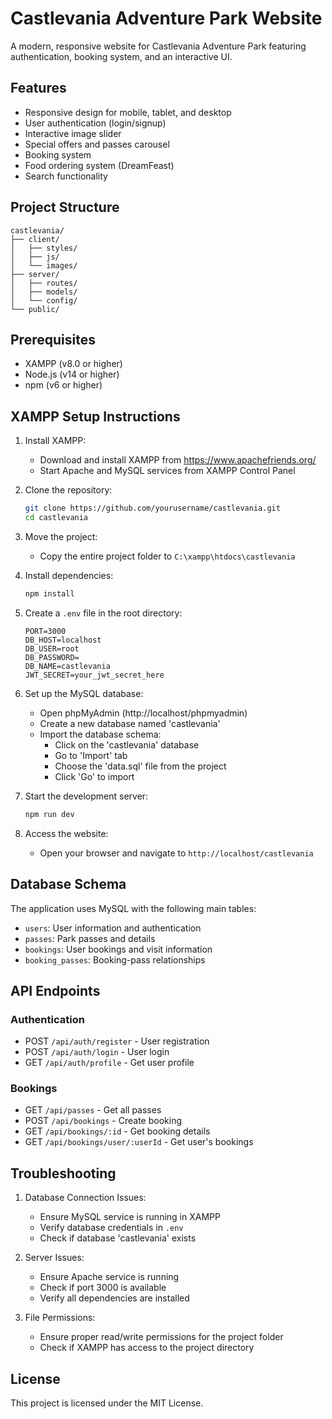 # Castlevania Adventure Park Website

A modern, responsive website for Castlevania Adventure Park featuring authentication, booking system, and an interactive UI.

## Features

- Responsive design for mobile, tablet, and desktop
- User authentication (login/signup)
- Interactive image slider
- Special offers and passes carousel
- Booking system
- Food ordering system (DreamFeast)
- Search functionality

## Project Structure

```
castlevania/
├── client/
│   ├── styles/
│   ├── js/
│   └── images/
├── server/
│   ├── routes/
│   ├── models/
│   └── config/
└── public/
```

## Prerequisites

- XAMPP (v8.0 or higher)
- Node.js (v14 or higher)
- npm (v6 or higher)

## XAMPP Setup Instructions

1. Install XAMPP:
   - Download and install XAMPP from https://www.apachefriends.org/
   - Start Apache and MySQL services from XAMPP Control Panel

2. Clone the repository:
   ```bash
   git clone https://github.com/yourusername/castlevania.git
   cd castlevania
   ```

3. Move the project:
   - Copy the entire project folder to `C:\xampp\htdocs\castlevania`

4. Install dependencies:
   ```bash
   npm install
   ```

5. Create a `.env` file in the root directory:
   ```
   PORT=3000
   DB_HOST=localhost
   DB_USER=root
   DB_PASSWORD=
   DB_NAME=castlevania
   JWT_SECRET=your_jwt_secret_here
   ```

6. Set up the MySQL database:
   - Open phpMyAdmin (http://localhost/phpmyadmin)
   - Create a new database named 'castlevania'
   - Import the database schema:
     - Click on the 'castlevania' database
     - Go to 'Import' tab
     - Choose the 'data.sql' file from the project
     - Click 'Go' to import

7. Start the development server:
   ```bash
   npm run dev
   ```

8. Access the website:
   - Open your browser and navigate to `http://localhost/castlevania`

## Database Schema

The application uses MySQL with the following main tables:

- `users`: User information and authentication
- `passes`: Park passes and details
- `bookings`: User bookings and visit information
- `booking_passes`: Booking-pass relationships

## API Endpoints

### Authentication
- POST `/api/auth/register` - User registration
- POST `/api/auth/login` - User login
- GET `/api/auth/profile` - Get user profile

### Bookings
- GET `/api/passes` - Get all passes
- POST `/api/bookings` - Create booking
- GET `/api/bookings/:id` - Get booking details
- GET `/api/bookings/user/:userId` - Get user's bookings

## Troubleshooting

1. Database Connection Issues:
   - Ensure MySQL service is running in XAMPP
   - Verify database credentials in `.env`
   - Check if database 'castlevania' exists

2. Server Issues:
   - Ensure Apache service is running
   - Check if port 3000 is available
   - Verify all dependencies are installed

3. File Permissions:
   - Ensure proper read/write permissions for the project folder
   - Check if XAMPP has access to the project directory

## License

This project is licensed under the MIT License. 